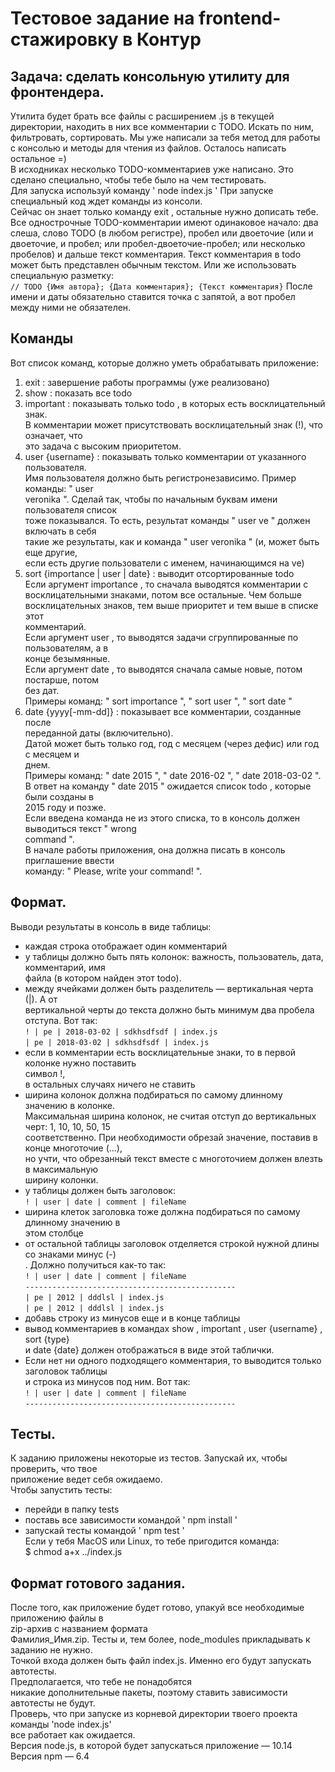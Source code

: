 # Тестовое задание на frontend-стажировку в Контур
## Задача: сделать консольную утилиту для фронтендера.
Утилита будет брать все файлы с расширением .js в текущей директории, находить в них
все комментарии с TODO. Искать по ним, фильтровать, сортировать.
Мы уже написали за тебя метод для работы с консолью и методы для чтения из файлов.
Осталось написать остальное =)  
В исходниках несколько TODO-комментариев уже написано. Это сделано специально,
чтобы тебе было на чем тестировать.  
Для запуска используй команду ' node index.js ' При запуске специальный код ждет
команды из консоли.  
Сейчас он знает только команду exit , остальные нужно дописать тебе.
Все однострочные TODO-комментарии имеют одинаковое начало: два слеша, слово
TODO (в любом регистре), пробел или двоеточие (или и двоеточие, и пробел; или
пробел-двоеточие-пробел; или несколько пробелов) и дальше текст комментария.
Текст комментария в todo может быть представлен обычным текстом. Или же
использовать специальную разметку:  
`// TODO {Имя автора}; {Дата комментария}; {Текст комментария}`
После имени и даты обязательно ставится точка с запятой, а вот пробел между ними не
обязателен.  
## Команды
Вот список команд, которые должно уметь обрабатывать приложение:  
1. exit : завершение работы программы (уже реализовано)  
2. show : показать все todo  
3. important : показывать только todo , в которых есть восклицательный знак.  
В комментарии может присутствовать восклицательный знак (!), что означает, что  
это задача с высоким приоритетом.  
4. user {username} : показывать только комментарии от указанного  
пользователя.  
Имя пользователя должно быть регистронезависимо. Пример команды: " user  
veronika ". Сделай так, чтобы по начальным буквам имени пользователя список  
тоже показывался. То есть, результат команды " user ve " должен включать в себя  
такие же результаты, как и команда " user veronika " (и, может быть еще другие,  
если есть другие пользователи с именем, начинающимся на ve)  
5. sort {importance | user | date} : выводит отсортированные todo  
Если аргумент importance , то сначала выводятся комментарии с  
восклицательными знаками, потом все остальные. Чем больше  
восклицательных знаков, тем выше приоритет и тем выше в списке этот  
комментарий.  
Если аргумент user , то выводятся задачи сгруппированные по пользователям, а в  
конце безымянные.  
Если аргумент date , то выводятся сначала самые новые, потом постарше, потом  
без дат.  
Примеры команд: " sort importance ", " sort user ", " sort date "  
6. date {yyyy[-mm-dd]} : показывает все комментарии, созданные после  
переданной даты (включительно).  
Датой может быть только год, год с месяцем (через дефис) или год с месяцем и  
днем.  
Примеры команд: " date 2015 ", " date 2016-02 ", " date 2018-03-02 ".  
В ответ на команду " date 2015 " ожидается список todo , которые были созданы в  
2015 году и позже.  
Если введена команда не из этого списка, то в консоль должен выводиться текст " wrong  
command ".  
В начале работы приложения, она должна писать в консоль приглашение ввести  
команду: " Please, write your command! ".  
## Формат.  
Выводи результаты в консоль в виде таблицы:  
- каждая строка отображает один комментарий  
- у таблицы должно быть пять колонок: важность, пользователь, дата, комментарий, имя  
файла (в котором найден этот todo).  
- между ячейками должен быть разделитель — вертикальная черта (|). А от  
вертикальной черты до текста должно быть минимум два пробела отступа. Вот так:  
`! | pe | 2018-03-02 | sdkhsdfsdf | index.js`  
`| pe | 2018-03-02 | sdkhsdfsdf | index.js`  
- если в комментарии есть восклицательные знаки, то в первой колонке нужно поставить  
символ !,  
в остальных случаях ничего не ставить  
- ширина колонок должна подбираться по самому длинному значению в колонке.  
Максимальная ширина колонок, не считая отступ до вертикальных черт: 1, 10, 10, 50, 15  
соответственно. При необходимости обрезай значение, поставив в конце многоточие (...),  
но учти, что обрезанный текст вместе с многоточием должен влезть в максимальную  
ширину колонки.  
- у таблицы должен быть заголовок:  
`! | user | date | comment | fileName`  
- ширина клеток заголовка тоже должна подбираться по самому длинному значению в  
этом столбце  
- от остальной таблицы заголовок отделяется строкой нужной длины со знаками минус (-)  
. Должно получиться как-то так:  
`! | user | date | comment | fileName`  
`-----------------------------------------------`  
`| pe | 2012 | dddlsl | index.js`  
`| pe | 2012 | dddlsl | index.js`  
- добавь строку из минусов еще и в конце таблицы  
- вывод комментариев в командах show , important , user {username} , sort {type}  
и date {date} должен отображаться в виде этой таблички.  
- Если нет ни одного подходящего комментария, то выводится только заголовок таблицы  
и строка из минусов под ним. Вот так:  
`! | user | date | comment | fileName`  
`-----------------------------------------------`  
## Тесты.  
К заданию приложены некоторые из тестов. Запускай их, чтобы проверить, что твое  
приложение ведет себя ожидаемо.  
Чтобы запустить тесты:  
- перейди в папку tests  
- поставь все зависимости командой ' npm install '  
- запускай тесты командой ' npm test '  
Если у тебя MacOS или Linux, то тебе пригодится команда:  
$ chmod a+x ../index.js  
## Формат готового задания.  
После того, как приложение будет готово, упакуй все необходимые приложению файлы в  
zip-архив с названием формата  
Фамилия_Имя.zip. Тесты и, тем более, node_modules прикладывать к заданию не нужно.  
Точкой входа должен быть файл index.js. Именно его будут запускать автотесты.  
Предполагается, что тебе не понадобятся  
никакие дополнительные пакеты, поэтому ставить зависимости автотесты не будут.  
Проверь, что при запуске из корневой директории твоего проекта команды 'node index.js'  
все работает как ожидается.  
Версия node.js, в которой будет запускаться приложение — 10.14  
Версия npm — 6.4  
